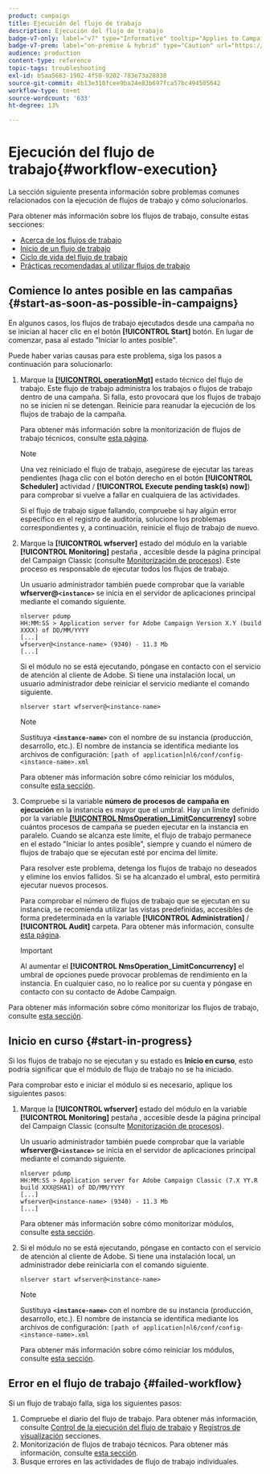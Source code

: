 ```yaml
---
product: campaign
title: Ejecución del flujo de trabajo
description: Ejecución del flujo de trabajo
badge-v7-only: label="v7" type="Informative" tooltip="Applies to Campaign Classic v7 only"
badge-v7-prem: label="on-premise & hybrid" type="Caution" url="https://experienceleague.adobe.com/docs/campaign-classic/using/installing-campaign-classic/architecture-and-hosting-models/hosting-models-lp/hosting-models.html?lang=en" tooltip="Applies to on-premise and hybrid deployments only"
audience: production
content-type: reference
topic-tags: troubleshooting
exl-id: b5aa5663-1902-4f50-9202-783e73a28838
source-git-commit: 4b13e310fcee9ba24e83b697fca57bc494505642
workflow-type: tm+mt
source-wordcount: '633'
ht-degree: 13%

---
```


# Ejecución del flujo de trabajo{#workflow-execution}



La sección siguiente presenta información sobre problemas comunes relacionados con la ejecución de flujos de trabajo y cómo solucionarlos.

Para obtener más información sobre los flujos de trabajo, consulte estas secciones:

* [Acerca de los flujos de trabajo](../../workflow/using/about-workflows.md)
* [Inicio de un flujo de trabajo](../../workflow/using/starting-a-workflow.md)
* [Ciclo de vida del flujo de trabajo](../../workflow/using/workflow-life-cycle.md)
* [Prácticas recomendadas al utilizar flujos de trabajo](../../workflow/using/workflow-best-practices.md)

## Comience lo antes posible en las campañas {#start-as-soon-as-possible-in-campaigns}

En algunos casos, los flujos de trabajo ejecutados desde una campaña no se inician al hacer clic en el botón **[!UICONTROL Start]** botón. En lugar de comenzar, pasa al estado &quot;Iniciar lo antes posible&quot;.

Puede haber varias causas para este problema, siga los pasos a continuación para solucionarlo:

1. Marque la [**[!UICONTROL operationMgt]**](../../workflow/using/about-technical-workflows.md) estado técnico del flujo de trabajo. Este flujo de trabajo administra los trabajos o flujos de trabajo dentro de una campaña. Si falla, esto provocará que los flujos de trabajo no se inicien ni se detengan. Reinicie para reanudar la ejecución de los flujos de trabajo de la campaña.

   Para obtener más información sobre la monitorización de flujos de trabajo técnicos, consulte [esta página](../../workflow/using/monitoring-technical-workflows.md).

   >[!NOTE]
   >
   >Una vez reiniciado el flujo de trabajo, asegúrese de ejecutar las tareas pendientes (haga clic con el botón derecho en el botón **[!UICONTROL Scheduler]** actividad / **[!UICONTROL Execute pending task(s) now]**) para comprobar si vuelve a fallar en cualquiera de las actividades.

   Si el flujo de trabajo sigue fallando, compruebe si hay algún error específico en el registro de auditoría, solucione los problemas correspondientes y, a continuación, reinicie el flujo de trabajo de nuevo.

1. Marque la **[!UICONTROL wfserver]** estado del módulo en la variable **[!UICONTROL Monitoring]** pestaña , accesible desde la página principal del Campaign Classic (consulte [Monitorización de procesos](../../production/using/monitoring-processes.md)). Este proceso es responsable de ejecutar todos los flujos de trabajo.

   Un usuario administrador también puede comprobar que la variable **wfserver@`<instance>`** se inicia en el servidor de aplicaciones principal mediante el comando siguiente.

   ```
   nlserver pdump
   HH:MM:SS > Application server for Adobe Campaign Version X.Y (build XXXX) of DD/MM/YYYY
   [...]
   wfserver@<instance-name> (9340) - 11.3 Mb
   [...]
   ```

   Si el módulo no se está ejecutando, póngase en contacto con el servicio de atención al cliente de Adobe. Si tiene una instalación local, un usuario administrador debe reiniciar el servicio mediante el comando siguiente.

   ```
   nlserver start wfserver@<instance-name>
   ```

   >[!NOTE]
   >
   >Sustituya **`<instance-name>`** con el nombre de su instancia (producción, desarrollo, etc.). El nombre de instancia se identifica mediante los archivos de configuración:
   >`[path of application]nl6/conf/config-<instance-name>.xml`

   Para obtener más información sobre cómo reiniciar los módulos, consulte [esta sección](../../production/using/usual-commands.md#module-launch-commands).

1. Compruebe si la variable **número de procesos de campaña en ejecución** en la instancia es mayor que el umbral. Hay un límite definido por la variable [**[!UICONTROL NmsOperation_LimitConcurrency]**](../../installation/using/configuring-campaign-options.md#campaign-e-workflow-management) sobre cuántos procesos de campaña se pueden ejecutar en la instancia en paralelo. Cuando se alcanza este límite, el flujo de trabajo permanece en el estado &quot;Iniciar lo antes posible&quot;, siempre y cuando el número de flujos de trabajo que se ejecutan esté por encima del límite.

   Para resolver este problema, detenga los flujos de trabajo no deseados y elimine los envíos fallidos. Si se ha alcanzado el umbral, esto permitirá ejecutar nuevos procesos.

   Para comprobar el número de flujos de trabajo que se ejecutan en su instancia, se recomienda utilizar las vistas predefinidas, accesibles de forma predeterminada en la variable **[!UICONTROL Administration]** / **[!UICONTROL Audit]** carpeta. Para obtener más información, consulte [esta página](../../workflow/using/monitoring-workflow-execution.md#filtering-workflows-status).

   >[!IMPORTANT]
   >
   >Al aumentar el **[!UICONTROL NmsOperation_LimitConcurrency]** el umbral de opciones puede provocar problemas de rendimiento en la instancia. En cualquier caso, no lo realice por su cuenta y póngase en contacto con su contacto de Adobe Campaign.

Para obtener más información sobre cómo monitorizar los flujos de trabajo, consulte [esta sección](../../workflow/using/monitoring-workflow-execution.md).

## Inicio en curso {#start-in-progress}

Si los flujos de trabajo no se ejecutan y su estado es **Inicio en curso**, esto podría significar que el módulo de flujo de trabajo no se ha iniciado.

Para comprobar esto e iniciar el módulo si es necesario, aplique los siguientes pasos:

1. Marque la **[!UICONTROL wfserver]** estado del módulo en la variable **[!UICONTROL Monitoring]** pestaña , accesible desde la página principal del Campaign Classic (consulte [Monitorización de procesos](../../production/using/monitoring-processes.md)).

   Un usuario administrador también puede comprobar que la variable **wfserver@`<instance>`** se inicia en el servidor de aplicaciones principal mediante el comando siguiente.

   ```
   nlserver pdump
   HH:MM:SS > Application server for Adobe Campaign Classic (7.X YY.R build XXX@SHA1) of DD/MM/YYYY
   [...]
   wfserver@<instance-name> (9340) - 11.3 Mb
   [...]
   ```

   Para obtener más información sobre cómo monitorizar módulos, consulte [esta sección](../../production/using/usual-commands.md#monitoring-commands-).

1. Si el módulo no se está ejecutando, póngase en contacto con el servicio de atención al cliente de Adobe. Si tiene una instalación local, un administrador debe reiniciarla con el comando siguiente.

   ```
   nlserver start wfserver@<instance-name>
   ```

   >[!NOTE]
   >
   >Sustituya **`<instance-name>`** con el nombre de su instancia (producción, desarrollo, etc.). El nombre de instancia se identifica mediante los archivos de configuración:
   >`[path of application]nl6/conf/config-<instance-name>.xml`

   Para obtener más información sobre cómo reiniciar los módulos, consulte [esta sección](../../production/using/usual-commands.md#module-launch-commands).

## Error en el flujo de trabajo {#failed-workflow}

Si un flujo de trabajo falla, siga los siguientes pasos:

1. Compruebe el diario del flujo de trabajo. Para obtener más información, consulte [Control de la ejecución del flujo de trabajo](../../workflow/using/monitoring-workflow-execution.md) y [Registros de visualización](../../workflow/using/monitoring-workflow-execution.md#displaying-logs) secciones.
1. Monitorización de flujos de trabajo técnicos. Para obtener más información, consulte [esta sección](../../workflow/using/monitoring-technical-workflows.md).
1. Busque errores en las actividades de flujo de trabajo individuales.
